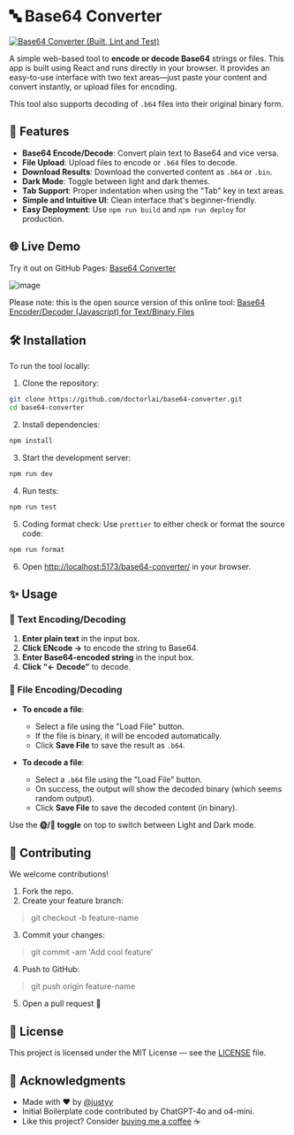 # 🔤 Base64 Converter  
[![Base64 Converter (Built, Lint and Test)](https://github.com/DoctorLai/base64-converter/actions/workflows/ci.yaml/badge.svg)](https://github.com/DoctorLai/base64-converter/actions/workflows/ci.yaml)
 
A simple web-based tool to **encode or decode Base64** strings or files. This app is built using React and runs directly in your browser. It provides an easy-to-use interface with two text areas—just paste your content and convert instantly, or upload files for encoding.
 
This tool also supports decoding of `.b64` files into their original binary form.

## 🚀 Features  
 
- **Base64 Encode/Decode**: Convert plain text to Base64 and vice versa.  
- **File Upload**: Upload files to encode or `.b64` files to decode.
- **Download Results**: Download the converted content as `.b64` or `.bin`.  
- **Dark Mode**: Toggle between light and dark themes.  
- **Tab Support**: Proper indentation when using the "Tab" key in text areas.  
- **Simple and Intuitive UI**: Clean interface that's beginner-friendly.  
- **Easy Deployment**: Use `npm run build` and `npm run deploy` for production.  
 
## 🌐 Live Demo  
 
Try it out on GitHub Pages: [Base64 Converter](https://doctorlai.github.io/base64-converter/)

![image](https://github.com/user-attachments/assets/d17ed6ea-eef5-4616-8025-07a2ce861013)

Please note: this is the open source version of this online tool: [Base64 Encoder/Decoder (Javascript) for Text/Binary Files](https://rot47.net/base64encoder.html)

## 🛠 Installation  
 
To run the tool locally:  
 
1. Clone the repository:  
```bash
git clone https://github.com/doctorlai/base64-converter.git
cd base64-converter
```
 
2. Install dependencies:  
```bash
npm install
```
 
3. Start the development server:  
```bash
npm run dev
```
 
4. Run tests:
```bash
npm run test
```
 
5. Coding format check:
Use `prettier` to either check or format the source code:

```bash
npm run format
```
 
6. Open [http://localhost:5173/base64-converter/](http://localhost:5173/base64-converter/) in your browser.  
 
## ✨ Usage  
 
### 📄 Text Encoding/Decoding  
 
1. **Enter plain text** in the input box.  
2. **Click ENcode →** to encode the string to Base64.  
3. **Enter Base64-encoded string** in the input box.  
4. **Click “← Decode”** to decode.  
 
### 📁 File Encoding/Decoding  
 
- **To encode a file**:  
  - Select a file using the "Load File" button.  
  - If the file is binary, it will be encoded automatically.  
  - Click **Save File** to save the result as `.b64`.  
 
- **To decode a file**:  
  - Select a `.b64` file using the "Load File" button.  
  - On success, the output will show the decoded binary (which seems random output).
  - Click **Save File** to save the decoded content (in binary).  
 
Use the **🌞/🌙 toggle** on top to switch between Light and Dark mode.  
 
## 🤝 Contributing  
 
We welcome contributions!  
 
1. Fork the repo.
2. Create your feature branch:
> git checkout -b feature-name
 
3. Commit your changes:  
> git commit -am 'Add cool feature'
 
4. Push to GitHub:  
> git push origin feature-name
 
5. Open a pull request 🚀  
 
## 📄 License  
 
This project is licensed under the MIT License — see the [LICENSE](LICENSE) file.  
 
## 🙏 Acknowledgments  
 
- Made with ❤️ by [@justyy](https://github.com/doctorlai)
- Initial Boilerplate code contributed by ChatGPT-4o and o4-mini.
- Like this project? Consider [buying me a coffee](https://justyy.com/out/bmc) ☕  
